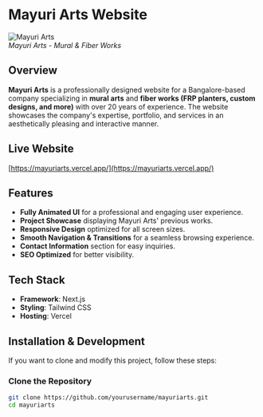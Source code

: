 # Mayuri Arts Website

![Mayuri Arts](https://mayuriarts.vercel.app/preview.png)  
*Mayuri Arts - Mural & Fiber Works*

## Overview
**Mayuri Arts** is a professionally designed website for a Bangalore-based company specializing in **mural arts** and **fiber works (FRP planters, custom designs, and more)** with over 20 years of experience. The website showcases the company's expertise, portfolio, and services in an aesthetically pleasing and interactive manner.

## Live Website
[https://mayuriarts.vercel.app/](https://mayuriarts.vercel.app/)

## Features
- **Fully Animated UI** for a professional and engaging user experience.
- **Project Showcase** displaying Mayuri Arts' previous works.
- **Responsive Design** optimized for all screen sizes.
- **Smooth Navigation & Transitions** for a seamless browsing experience.
- **Contact Information** section for easy inquiries.
- **SEO Optimized** for better visibility.

## Tech Stack
- **Framework**: Next.js  
- **Styling**: Tailwind CSS  
- **Hosting**: Vercel  

## Installation & Development
If you want to clone and modify this project, follow these steps:

### Clone the Repository
```sh
git clone https://github.com/yourusername/mayuriarts.git
cd mayuriarts
